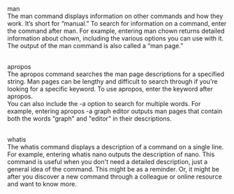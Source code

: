 man<br>
The man command displays information on other commands and how they work. It’s short for “manual.” To search for information on a command, enter the command after man. For example, entering man chown returns detailed information about chown, including the various options you can use with it. The output of the man command is also called a “man page.”<br><br>

apropos<br>
The apropos command searches the man page descriptions for a specified string. Man pages can be lengthy and difficult to search through if you’re looking for a specific keyword. To use apropos, enter the keyword after apropos. <br>
You can also include the -a option to search for multiple words. For example, entering apropos -a graph editor outputs man pages that contain both the words “graph" and "editor” in their descriptions.<br><br>

whatis<br>
The whatis command displays a description of a command on a single line. For example, entering whatis nano outputs the description of nano. This command is useful when you don't need a detailed description, just a general idea of the command. This might be as a reminder. Or, it might be after you discover a new command through a colleague or online resource and want to know more. 
